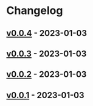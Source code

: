 # Changelog

## [v0.0.4](https://github.com/itkq/danime-direct-link/compare/v0.0.3...v0.0.4) - 2023-01-03

## [v0.0.3](https://github.com/itkq/danime-direct-link/compare/v0.0.2...v0.0.3) - 2023-01-03

## [v0.0.2](https://github.com/itkq/danime-direct-link/compare/v0.0.1...v0.0.2) - 2023-01-03

## [v0.0.1](https://github.com/itkq/danime-direct-link/commits/v0.0.1) - 2023-01-03
